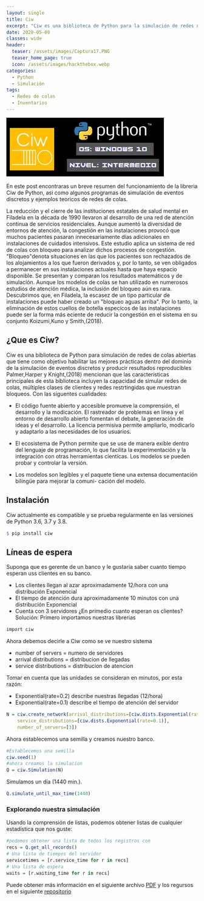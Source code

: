```yaml
---
layout: single
title: Ciw
excerpt: "Ciw es una biblioteca de Python para la simulación de redes de colas abiertas que tiene como objetivo habilitar las mejores prácticas dentro del dominio de la simulación de eventos discretos y producir rerultados reproducibles."
date: 2020-05-09
classes: wide
header:
  teaser: /assets/images/Captura17.PNG
  teaser_home_page: true
  icon: /assets/images/hackthebox.webp
categories:
  - Python
  - Simulación
tags:
  - Redes de colas
  - Inventarios
---
```


![](/assets/images/Captura17.PNG)

En este post encontraras un breve resumen del funcionamiento de la libreria Ciw de Python, asi como
algunos programas de simulación de eventos discretos y ejemplos teoricos de redes de colas.

La reducción y el cierre de las instituciones estatales de salud mental en Filadela en la década de 1990
llevaron al desarrollo de una red de atención continua de servicios residenciales. Aunque aumentó la diversidad de entornos de atención, la congestión en las instalaciones provocó que muchos pacientes pasaran innecesariamente días adicionales en instalaciones de cuidados intensivos. Este estudio aplica un sistema de red de colas con bloqueo para analizar dichos procesos de congestión. "Bloqueo"denota situaciones en las que los pacientes son rechazados de los alojamientos a los que fueron derivados y, por lo tanto, se ven obligados a permanecer en sus instalaciones actuales hasta que haya espacio disponible. Se presentan y comparan los resultados matemáticos y de simulación. Aunque los modelos de colas se han utilizado en numerosos estudios de atención médica, la inclusión del bloqueo aún es rara. Descubrimos que, en Filadela, la escasez de un tipo particular de instalaciones puede haber creado un "bloqueo aguas arriba". Por lo tanto, la eliminación de estos cuellos de botella especícos de las instalaciones puede ser la forma más eciente de reducir la congestión en el sistema en su conjunto Koizumi,Kuno y Smith,(2018).

## ¿Que es Ciw?
Ciw es una biblioteca de Python para simulación de redes de colas abiertas que tiene como objetivo habilitar las mejores prácticas dentro del dominio de la simulación de eventos discretos y producir resultados reproducibles
Palmer,Harper y Knight,(2018) mencionan que las características principales de esta biblioteca incluyen la
capacidad de simular redes de colas, múltiples clases de clientes y redes restrtingidas que muestran bloqueos.
Con las siguentes cualidades:

* El código fuente abierto y accesible promueve la comprensión, el desarrollo y la modicación. El rastreador
de problemas en línea y el entorno de desarrollo abierto fomentan el debate, la generación de ideas y
el desarrollo. La licencia permisiva permite ampliarlo, modicarlo y adaptarlo a las necesidades de los
usuarios.

* El ecosistema de Python permite que se use de manera exible dentro del lenguaje de programación, lo
que facilita la experimentación y la integración con otras herramientas cientícas. Los modelos se pueden
probar y controlar la versión.

* Los modelos son legibles y el paquete tiene una extensa documentación bilingüe para mejorar la comuni-
cación del modelo.

## Instalación 
Ciw actualmente es compatible y se prueba regularmente en las versiones de Python 3.6, 3.7 y 3.8.

```R
$ pip install ciw
```

## Líneas de espera
Suponga que es gerente de un banco y le gustaria saber cuanto tiempo esperan uss clientes en su banco.
* Los clientes llegan al azar aproximadamente 12/hora con una distribución Exponencial
* El tiempo de atención dura aproximadamente 10 minutos con una distribución Exponencial
* Cuenta con 3 servidores
¿En primedio cuanto esperan os clientes?
Solución:
Primero importamos nuestras librerias
```R
import ciw
```
Ahora debemos decirle a Ciw como se ve nuestro sistema
* number of servers = numero de servidores
* arrival distributions = distribucion de llegadas
* service distributions = distribucion de atencion
  
Tomar en cuenta que las unidades se consideran en minutos, por esta razón:
* Exponential(rate=0.2) describe nuestras llegadas (12/hora)
* Exponential(rate=0.1) describe el tiempo de atención del servidor
```R
N = ciw.create_network(arrival_distributions=[ciw.dists.Exponential(rate=0.2)],
	service_distributions=[ciw.dists.Exponential(rate=0.1)],
	number_of_servers=[3])
```
Ahora establecemos una semilla y creamos nuestro banco.
```R
#Establecemos una semilla 
ciw.seed(1)
#ahora creamos la simulacion
Q = ciw.Simulation(N)
```
Simulamos un día (1440 min.).
```R
Q.simulate_until_max_time(1440)
```
### Explorando nuestra simulación
Usando la comprensión de listas, podemos obtener listas de cualquier estadística que nos guste:
```R
#podemos obtener una lista de todos los registros con 
recs = Q.get_all_records()
# Una lista de tiempos del servidor
servicetimes = [r.service_time for r in recs]
# Una lista de espera
waits = [r.waiting_time for r in recs]
```
Puede obtener más información en el siguiente archivo [PDF](https://drive.google.com/file/d/1w9887JvFKDoik8pYWmqQjP0H-_FlJ6tP/view) y los regursos en el siguiente [repositorio](https://github.com/OsvaldoYa22/Ciw/tree/main)
